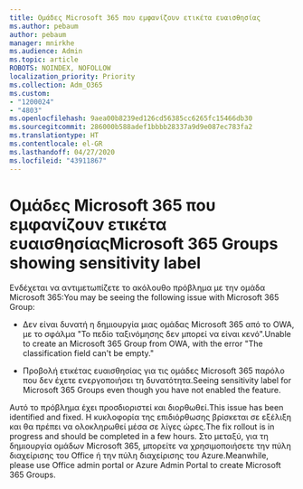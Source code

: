 ```yaml
---
title: Ομάδες Microsoft 365 που εμφανίζουν ετικέτα ευαισθησίας
ms.author: pebaum
author: pebaum
manager: mnirkhe
ms.audience: Admin
ms.topic: article
ROBOTS: NOINDEX, NOFOLLOW
localization_priority: Priority
ms.collection: Adm_O365
ms.custom:
- "1200024"
- "4803"
ms.openlocfilehash: 9aea00b8239ed126cd56385cc6265fc15466db30
ms.sourcegitcommit: 286000b588adef1bbbb28337a9d9e087ec783fa2
ms.translationtype: HT
ms.contentlocale: el-GR
ms.lasthandoff: 04/27/2020
ms.locfileid: "43911867"
---
```

# <a name="microsoft-365-groups-showing-sensitivity-label"></a><span data-ttu-id="ae20c-102">Ομάδες Microsoft 365 που εμφανίζουν ετικέτα ευαισθησίας</span><span class="sxs-lookup"><span data-stu-id="ae20c-102">Microsoft 365 Groups showing sensitivity label</span></span>

<span data-ttu-id="ae20c-103">Ενδέχεται να αντιμετωπίζετε το ακόλουθο πρόβλημα με την ομάδα Microsoft 365:</span><span class="sxs-lookup"><span data-stu-id="ae20c-103">You may be seeing the following issue with Microsoft 365 Group:</span></span>

- <span data-ttu-id="ae20c-104">Δεν είναι δυνατή η δημιουργία μιας ομάδας Microsoft 365 από το OWA, με το σφάλμα "Το πεδίο ταξινόμησης δεν μπορεί να είναι κενό".</span><span class="sxs-lookup"><span data-stu-id="ae20c-104">Unable to create an Microsoft 365 Group from OWA, with the error "The classification field can't be empty."</span></span>

- <span data-ttu-id="ae20c-105">Προβολή ετικέτας ευαισθησίας για τις ομάδες Microsoft 365 παρόλο που δεν έχετε ενεργοποιήσει τη δυνατότητα.</span><span class="sxs-lookup"><span data-stu-id="ae20c-105">Seeing sensitivity label for Microsoft 365 Groups even though you have not enabled the feature.</span></span>

<span data-ttu-id="ae20c-106">Αυτό το πρόβλημα έχει προσδιοριστεί και διορθωθεί.</span><span class="sxs-lookup"><span data-stu-id="ae20c-106">This issue has been identified and fixed.</span></span> <span data-ttu-id="ae20c-107">Η κυκλοφορία της επιδιόρθωσης βρίσκεται σε εξέλιξη και θα πρέπει να ολοκληρωθεί μέσα σε λίγες ώρες.</span><span class="sxs-lookup"><span data-stu-id="ae20c-107">The fix rollout is in progress and should be completed in a few hours.</span></span> <span data-ttu-id="ae20c-108">Στο μεταξύ, για τη δημιουργία ομάδων Microsoft 365, μπορείτε να χρησιμοποιήσετε την πύλη διαχείρισης του Office ή την πύλη διαχείρισης του Azure.</span><span class="sxs-lookup"><span data-stu-id="ae20c-108">Meanwhile, please use Office admin portal or Azure Admin Portal to create Microsoft 365 Groups.</span></span>  
